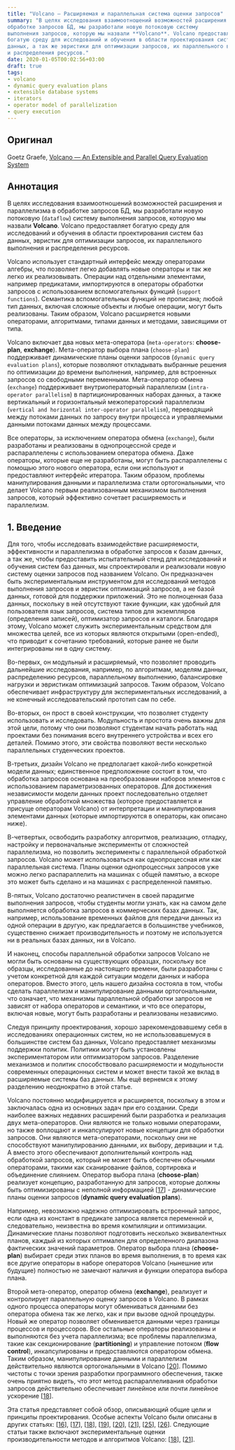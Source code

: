 ```yaml
---
title: "Volcano — Расширяемая и параллельная система оценки запросов"
summary: "В целях исследования взаимоотношений возможностей расширения и параллелизма в
обработке запросов БД, мы разработали новую потоковую систему
выполнения запросов, которую мы назвали **Volcano**. Volcano предоставляет
богатую среду для исследований и обучения в области проектирования систем баз
данных, а так же эвристики для оптимизации запросов, их параллельного выполнения
и распределения ресурсов."
date: 2020-01-05T00:02:56+03:00
draft: true
tags:
- volcano
- dynamic query evaluation plans
- extensible database systems
- iterators
- operator model of parallelization
- query execution
---
```


## Оригинал

Goetz Graefe, [Volcano — An Extensible and Parallel Query Evaluation
System](https://paperhub.s3.amazonaws.com/dace52a42c07f7f8348b08dc2b186061.pdf)

## Aннотaция

В целях исследования взаимоотношений возможностей расширения и параллелизма в
обработке запросов БД, мы разработали новую потоковую (`dataflow`) систему
выполнения запросов, которую мы назвали **Volcano**. Volcano предоставляет
богатую среду для исследований и обучения в области проектирования систем баз
данных, эвристик для оптимизации запросов, их параллельного выполнения
и распределения ресурсов.

Volcano использует стандартный интерфейс между операторами алгебры, что
позволяет легко добавлять новые операторы и так же легко их реализовывать.
Операции над отдельными элементами, например предикатами, импортируются в
операторы обработки запросов с использованием вспомогательных функций (`support
functions`). Семантика вспомогательных функций не прописана; любой тип данных,
включая сложные объекты и любые операции, могут быть реализованы. Таким образом,
Volcano расширяется новыми операторами, алгоритмами, типами данных и методами,
зависящими от типа.

Volcano включает два новых мета-оператора (`meta-operators`: **choose-plan**, 
**exchange**). Мета-оператор выбора плана (`choose-plan`) поддерживает
динамические планы оценки запросов (`dynamic query evaluation plans`), которые
позволяют откладывать выбранные решения по оптимизации до времени выполнения,
например, для встроенных запросов со свободными переменными. Мета-оператор
обмена (`exchange`) поддерживает внутриоператорный параллелизм (`intra-operator
parallelism`) в партиционированных наборах данных, а также
вертикальный и горизонтальный межоператорский параллелизм (`vertical and
horizontal inter-operator parallelism`), переводящий между потоками
данных по запросу внутри процесса и управляемыми данными потоками данных между
процессами.

Все операторы, за исключением оператора обмена (`exchange`), были разработаны
и реализованы в однопроцессной среде и распараллелены с использованием
оператора обмена. Даже операторы, которые еще не разработаны, могут быть
распараллелены с помощью этого нового оператора, если они используют и
предоставляют интерфейс итератора. Таким образом, проблемы манипулирования
данными и параллелизма стали ортогональными, что делает Volcano первым
реализованным механизмом выполнения запросов, который эффективно сочетает
расширяемость и параллелизм.

## 1. Введение

Для того, чтобы исследовать взаимодействие расширяемости, эффективности и
параллелизма в обработке запросов к базам данных, а так же, чтобы предоставить
испытательный стенд для исследований и обучения систем баз данных, мы
спроектировали и реализовали новую систему оценки запросов под названием Volcano.
Он предназначен быть экспериментальным инструментом для исследований
методов выполнения запросов и эвристик оптимизаций запросов, а не базой данных,
готовой для поддержки приложений. Это не полноценная база данных, поскольку в
ней отсутствуют такие функции, как удобный для пользователя язык запросов,
система типов для экземпляров (определения записей), оптимизатор запросов и
каталоги. Благодаря этому, Volcano может служить экспериментальным средством
для множества целей, все из которых являются открытыми (open-ended), что приводит
к сочетанию требований, которые ранее не были интегрированы ни в одну систему.

Во-первых, он модульный и расширяемый, что позволяет проводить дальнейшие
исследования, например, по алгоритмам, моделям данных, распределению ресурсов,
параллельному выполнению, балансировке нагрузки и эвристикам оптимизаций
запросов. Таким образом, Volcano обеспечивает инфраструктуру для
экспериментальных исследований, а не конечный исследовательский прототип сам по
себе.

Во-вторых, он прост в своей конструкции, что позволяет студенту использовать и
исследовать. Модульность и простота очень важны для этой цели, потому что они
позволяют студентам начать работать над проектами без понимания всего
внутреннего устройства и всех его деталей. Помимо этого, эти свойства
позволяют вести несколько параллельных студенческих проектов.

В-третьих, дизайн Volcano не предполагает какой-либо конкретной модели данных;
единственное предположение состоит в том, что обработка запросов основана на
преобразовании наборов элементов с использованием параметризованных операторов.
Для достижения независимости модели данных проект последовательно отделяет
управление обработкой множества (которое предоставляется и присуще операторам
Volcano) от интерпретации и манипулирования элементами данных (которые
импортируются в операторы, как описано ниже).

В-четвертых, освободить разработку алгоритмов, реализацию, отладку, настройку и
первоначальные эксперименты от сложностей параллелизма, но позволить
эксперименты с параллельной обработкой запросов. Volcano может использоваться
как однопроцессная или как параллельная система. Планы оценки однопроцессных
запросов уже можно легко распараллелить на машинах с общей памятью, а вскоре это
может быть сделано и на машинах с распределенной памятью.

В-пятых, Volcano достаточно реалистичен в своей парадигме выполнения запросов,
чтобы студенты могли узнать, как на самом деле выполняется обработка запросов в
коммерческих базах данных. Так, например, использование временных файлов для
передачи данных из одной операции в другую, как предлагается в большинстве
учебников, существенно снижает производительность и поэтому не используется
ни в реальных базах данных, ни в Volcano.

И наконец, способы параллельной обработки запросов Volcano не могли быть
основаны на существующих образцах, поскольку все образцы, исследованные до
настоящего времени, были разработаны с учетом конкретной для каждой ситуации
модели данных и набора операторов. Вместо этого, цель нашего дизайна состояла в
том, чтобы сделать параллелизм и манипулирование данными ортогональными, что
означает, что механизмы параллельной обработки запросов не зависят от набора
операторов и семантики, и что все операторы, включая новые, могут быть
разработаны и реализованы независимо.

Следуя принципу проектирования, хорошо зарекомендовавшему себя в исследованиях
операционных систем, но не использовавшемуся в большинстве систем баз данных,
Volcano предоставляет механизмы поддержки политик. Политики могут быть
установлены экспериментатором или оптимизатором запросов. Разделение механизмов
и политик способствовало расширяемости и модульности современных операционных
систем и может внести такой же вклад в расширяемые системы баз данных. Мы ещё
вернемся к этому разделению неоднократно в этой статье.

Volcano постоянно модифицируется и расширяется, поскольку в этом и заключалась
одна из основных задач при его создании. Среди наиболее важных недавних
расширений были разработка и реализация двух мета-операторов. Они являются
не только новыми операторами, но также воплощают и инкапсулируют новые концепции
для обработки запросов. Они являются мета-операторами, поскольку они не
способствуют манипулированию данными, их выбору, деривации и т.д. А вместо
этого обеспечивают дополнительный контроль над обработкой запросов, который не
может быть обеспечен обычными операторами, такими как сканирование файлов,
сортировка и объединение слиянием. Оператор выбора плана (**choose-plan**)
реализует концепцию, разработанную для запросов, которые должны быть
оптимизированы с неполной информацией
[[17][17]] - динамические планы оценки запросов (**dynamic query evaluation plans**).

[17]: https://people.inf.elte.hu/kiss/cikkek/092%20Dynamic%20query%20evaluation%20(9%20oldal).pdf
      "G. Graefe and K. Ward, 'Dynamic query evaluation plans' in Proc. ACM SIGMOD Conf. Portland, OR, May-June 1989, p.358"

Например, невозможно надежно оптимизировать встроенный запрос, если одна из
констант в предикате запроса является переменной и, следовательно, неизвестна
во время компиляции и оптимизации. Динамические планы позволяют подготовить
несколько эквивалентных планов, каждый из которых оптимален для определенного
диапазона фактических значений параметров. Оператор выбора плана (**choose-plan**)
выбирает среди этих планов во время выполнения, в то время как все другие
операторы в наборе операторов Volcano (нынешние или будущие) полностью не
замечают наличия и функции оператора выбора плана.

Второй мета-оператор, оператор обмена (**exchange**), реализует и контролирует
параллельную оценку запросов в Volcano. В рамках одного процесса операторы могут
обмениваться данными без оператора обмена так же легко, как и при вызове
одной процедуры. Новый же оператор позволяет обменивается данными через границы
процессов и процессоров. Все остальные операторы реализованы и выполняются без
учета параллелизма; все проблемы параллелизма, такие как секционирование
(**partitioning**) и управление потоком (**flow control**), инкапсулированы и
предоставляются оператором обмена. Таким образом, манипулирование данными и
параллелизм действительно являются ортогональными в Volcano [[20][20]]. Помимо
чистоты с точки зрения разработки программного обеспечения, также очень приятно
видеть, что этот метод распараллеливания обработки запросов действительно
обеспечивает линейное или почти линейное ускорение [[18][18]].

[18]: https://dl.acm.org/doi/abs/10.1002/spe.4380220702
      "G. Graefe and S. S. Thakkar 'Tuning a parallel database algorithm on a shared-memory multiprocessor'
      Software—Practice & ExperienceJuly, Vol.22, no. 7, July 1992, p.485"
[20]: https://dl.acm.org/doi/10.1145/93597.98720
      "G. Graefe 'Encapsulation of parallelism in the Volcano query processing system'
      in Proc. ACM SIGMOD Conf. Atlantic City, NJ, May 1990, p.102"

Эта статья представляет собой обзор, описывающий общие цели и принципы
проектирования. Особые аспекты Volcano были описаны в других статьях:
[[16][16]], [[17][17]], [[18][18]], [[19][19]], [[20][20]], [[21][21]], [[25][25]],
[[26][26]]. Следующие статьи также включают экспериментальные оценки
производительности методов и алгоритмов Volcano: [[18][18]], [[21][21]].

[16]: https://www.computer.org/csdl/proceedings-article/icde/1989/00047204/12OmNwpoFBc
      "G. Graefe, 'Relational division: four algorithms and their performance'
      in Proc. IEEE Conf. Data Eng., Los Angeles, CA, Feb. 1989, p.94"
[19]: https://dl.acm.org/doi/10.1109/32.238579 "G. Graefe and D. Davison
      'Encapsulation of Parallelism and Architecture-Independence in Extensible
      Database Query Execution' in IEEE Transactions on Software Engineering,
      Vol. 19, No. 8, August 1993" 
[21]: https://scholar.colorado.edu/cgi/viewcontent.cgi?article=1440&context=csci_techreports
      "G. Graefe, 'Parallel external sorting in Volcano', CU Boulder Comput.
      Sci. Tech. Rep. 459, Feb 1990"
[25]: https://pdfs.semanticscholar.org/8348/3f22089dffba85effdac7686aa82ee6b9583.pdf
      "T. Keller and G. Graefe 'The One-to-one Match Operator of the Volcano
      Query Processing System' Oregon Grad. Center, Comput. Sci. Tech. Rep.,
      Beaverton, OR, June 1989."
[26]: https://dl.acm.org/doi/10.1145/119995.115809 "T. Keller, G. Graefe, and D.
      Maier, 'Efficient assembly for complex objects' Proc. ACM SIGMOD
      Conf., Denver, CO, May 1991, p.148"
